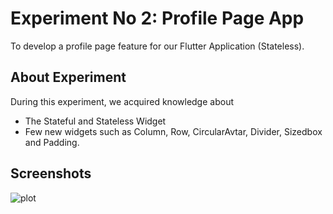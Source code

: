 # Experiment No 2: Profile Page App

To develop a profile page feature for our Flutter Application (Stateless).

## About Experiment

During this experiment, we acquired knowledge about 
* The Stateful and Stateless Widget 
* Few new widgets such as Column, Row, CircularAvtar, Divider, Sizedbox and Padding.

## Screenshots

![plot](./assets/screenshots/screenshot_1.png?raw=true)

